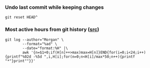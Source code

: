 ### Undo last commit while keeping changes

`git reset HEAD^`

### Most active hours from git history ([src](https://gist.github.com/bessarabov/674ea13c77fc8128f24b5e3f53b7f094#gistcomment-2973934))

```
git log --author="Morgan" \
        --format="%ad" \
        --date="format:%H" |\
        awk '{n=$1+0;if(H[n]++>max)max=H[n]}END{for(i=0;i<24;i++){printf"%02d -%5d ",i,H[i];for(n=0;n<H[i]/max*50;n++){printf "*"}print""}}'
```
